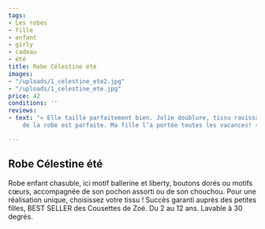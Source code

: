 ```yaml
---
tags:
- Les robes
- fille
- enfant
- girly
- cadeau
- été
title: Robe Célestine été
images:
- "/uploads/1_celestine_ete2.jpg"
- "/uploads/1_celestine_ete.jpg"
price: 42
conditions: ''
reviews:
- text: "« Elle taille parfaitement bien. Jolie doublure, tissu ravissant, et la forme
    de la robe est parfaite. Ma fille l’a portée toutes les vacances! » M.B"

---
```

## Robe Célestine été

Robe enfant chasuble, ici motif ballerine et liberty, boutons dorés ou motifs cœurs, accompagnée de son pochon assorti ou de son chouchou. Pour une réalisation unique, choisissez votre tissu ! Succès garanti auprès des petites filles, BEST SELLER des Cousettes de Zoé. Du 2 au 12 ans. Lavable à 30 degrés.